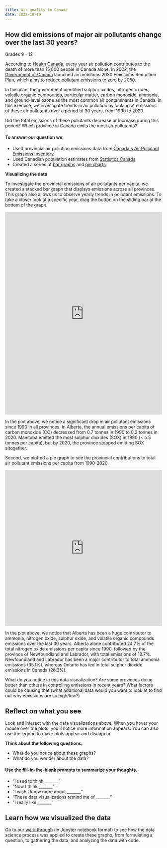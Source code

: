 ```yaml
---
title: Air quality in Canada
date: 2022-10-10
---
```

<h2>How did emissions of major air pollutants change over the last 30 years?</h2>

<p>Grades 9 - 12</p>
<p>According to <a href="https://www.canada.ca/en/health-canada/services/publications/healthy-living/2021-health-effects-indoor-air-pollution.html" target="_blank" rel="noopener">Health Canada</a>, every year air pollution contributes to the death of more than 15,000 people in Canada alone. In 2022, the <a href="https://www.canada.ca/en/environment-climate-change/campaigns/canadian-environment-week/clean-air-day/action-air-pollution.html#toc1" target="_blank" rel="noopener">Government of Canada</a> launched an ambitious 2030 Emissions Reduction Plan, which aims to reduce pollutant emissions to zero by 2050.</p>
<p>In this plan, the government identified sulphur oxides, nitrogen oxides, volatile organic compounds, particular matter, carbon monoxide, ammonia, and ground-level ozone as the most common air contaminants in Canada. In this exercise, we investigate trends in air pollution by looking at emissions of these air pollutants over a period of 30 years, from 1990 to 2020.</p>
<p>Did the total emissions of these pollutants decrease or increase during this period? Which province in Canada emits the most air pollutants?</p>
<h4>To answer our question we:</h4>
<ul>
<li style="font-weight: 400;" aria-level="1">Used provincial air pollution emissions data from <a href="https://data.ec.gc.ca/data/substances/monitor/canada-s-air-pollutant-emissions-inventory/APEI_Tables_Canada_Provinces_Territories/?lang" target="_blank" rel="noopener">Canada's Air Pollutant Emissions Inventory</a></li>
<li style="font-weight: 400;" aria-level="1">Used Canadian population estimates from <a href="https://www150.statcan.gc.ca/t1/tbl1/en/tv.action?pid=1710000901" target="_blank" rel="noopener">Statistics Canada</a></li>
<li style="font-weight: 400;" aria-level="1">Created a series of <a href="https://en.wikipedia.org/wiki/Bar_chart" target="_blank" rel="noopener">bar graphs</a> and <a href="https://en.wikipedia.org/wiki/Pie_chart" target="_blank" rel="noopener">pie charts</a></li>
</ul>
<p><strong>Visualizing the data</strong></p>
<p>To investigate the provincial emissions of air pollutants per capita, we created a stacked bar graph that displays emissions across all provinces. This graph also allows us to observe yearly trends in pollutant emissions. To take a closer look at a specific year, drag the button on the sliding bar at the bottom of the graph.</p>

<p><iframe loading="lazy" id="igraph" class="post-img-shadow" style="border: none;" src="https://callysto.github.io/data-files/data-viz-of-the-week/air-quality/visualizations/fig1-pollutants-stacked-bar-graph.html" width="100%" height="650 " scrolling="no" seamless="seamless"></iframe></p>

<p>In the plot above, we notice a significant drop in air pollutant emissions since 1990 in all provinces. In Alberta, the annual emissions per capita of carbon monoxide (CO) decreased from 0.7 tonnes in 1990 to 0.2 tonnes in 2020. Manitoba emitted the most sulphur dioxides (SOX) in 1990 (~ o.5 tonnes per capita), but by 2020, the province stopped emitting SOX altogether.</p>

<p>Second, we plotted a pie graph to see the provincial contributions to total air pollutant emissions per capita from 1990-2020.</p>
<p><iframe loading="lazy" id="igraph" class="post-img-shadow" style="border: none;" src="https://callysto.github.io/data-files/data-viz-of-the-week/air-quality/visualizations/fig3-pie-graph.html" width="100%" height="500" scrolling="no" seamless="seamless"></iframe></p>
<p>In the plot above, we notice that Alberta has been a huge contributor to ammonia, nitrogen oxide, sulphur oxide, and volatile organic compounds emissions over the last 30 years. Alberta alone contributed 24.7% of the total nitrogen oxide emissions per capita since 1990, followed by the province of Newfoundland and Labrador, with total emissions of 18.7%. Newfoundland and Labrador has been a major contributor to total ammonia emissions (35.1%), whereas Ontario has led in total sulphur dioxide emissions in Canada (26.3%).</p>
<p>What do you notice in this data visualization? Are some provinces doing better than others in controlling emissions in recent years? What factors could be causing that (what additional data would you want to look at to find out why emissions are so high/low?)</p>
</div>
	</div>
</div>
</div>
</div>
	</div>

<div class="fl-col-group fl-node-1r37juhmqc04" data-node="1r37juhmqc04">
			<div class="fl-col fl-node-oxn3hbwczj12" data-node="oxn3hbwczj12">
	<div class="fl-col-content fl-node-content"><div class="fl-module fl-module-rich-text fl-node-z9nacp7ou3xf" data-node="z9nacp7ou3xf">
	<div class="fl-module-content fl-node-content">
		<div class="fl-rich-text">
	<h2><b>Reflect on what you see</b></h2>
<p>Look and interact with the data visualizations above. When you hover your mouse over the plots, you’ll notice more information appears. You can also use the legend to make plots appear and disappear.</p>
<p><strong>Think about the following questions.</strong></p>
<ul>
<li>What do you notice about these graphs?</li>
<li>What do you wonder about the data?</li>
</ul>
<h4><b>Use the fill-in-the-blank prompts to summarize your thoughts.</b></h4>
<ul>
<li aria-level="1">“I used to think _______”</li>
<li aria-level="1">“Now I think _______”</li>
<li aria-level="1">“I wish I knew more about _______”</li>
<li aria-level="1">“These data visualizations remind me of _______”</li>
<li aria-level="1">"I really like _______”</li>
</ul>
<h2><b>Learn how we visualized the data</b></h2>
<p>Go to our <a href="https://hub.callysto.ca/jupyter/hub/user-redirect/git-pull?repo=https://github.com/callysto/data-viz-of-the-week&amp;branch=main&amp;urlpath=notebooks/data-viz-of-the-week/air-quality/air-quality.ipynb" target="_blank" rel="noopener">walk-through</a> (in Jupyter notebook format) to see how the data science process was applied to create these graphs, from formulating a question, to gathering the data, and analyzing the data with code.</p>